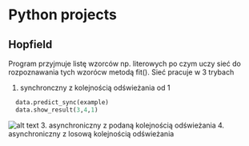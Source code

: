 # Python projects

## Hopfield
Program przyjmuje listę wzorców np. literowych po czym uczy sieć do rozpoznawania tych wzorócw metodą fit().
Sieć pracuje w 3 trybach
  1. synchronczny z kolejnością odświeżania od 1
  ```python
    data.predict_sync(example)
    data.show_result(3,4,1)
  ```
  ![alt text](https://drive.google.com/file/d/1yqVBSMg6fqWv82upHE-WJSFFhQuTk_l8/view?usp=sharing)
  3. asynchroniczny z podaną kolejnością odświeżania
  4. asynchroniczny z losową kolejnością odświeżania
